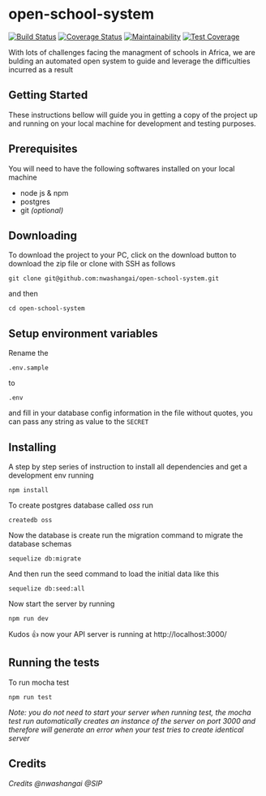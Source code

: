 # open-school-system

[![Build Status](https://travis-ci.org/nwashangai/open-school-system.svg?branch=develop)](https://travis-ci.org/nwashangai/open-school-system) 
[![Coverage Status](https://coveralls.io/repos/github/nwashangai/open-school-system/badge.svg?branch=ch-server-setup-2190715)](https://coveralls.io/github/nwashangai/open-school-system?branch=ch-server-setup-2190715) 
[![Maintainability](https://api.codeclimate.com/v1/badges/fd7c02b8732837541f2b/maintainability)](https://codeclimate.com/github/nwashangai/open-school-system/maintainability) 
[![Test Coverage](https://api.codeclimate.com/v1/badges/fd7c02b8732837541f2b/test_coverage)](https://codeclimate.com/github/nwashangai/open-school-system/test_coverage)


With lots of challenges facing the managment of schools in Africa, we are bulding an automated open system to guide and leverage the difficulties incurred as a result

## **Getting Started**

These instructions bellow will guide you in getting a copy of the project up and running on your local machine for development and testing purposes. 

## Prerequisites

You will need to have the following softwares installed on your local machine

  - node js & npm
  - postgres
  - git *(optional)*

## Downloading

To download the project to your PC, click on the download button to download the zip file or clone with SSH as follows

  ```git clone git@github.com:nwashangai/open-school-system.git```

  and then

  ```cd open-school-system```

## Setup environment variables

Rename the 
```
.env.sample
```
to
```
.env
```
and fill in your database config information in the file without quotes, you can pass any string as value to the ```SECRET``` 

## Installing

A step by step series of instruction to install all dependencies and get a development env running

```
npm install
```
To create postgres database called *oss* run
```
createdb oss
```
Now the database is create run the migration command to migrate the database schemas
```
sequelize db:migrate
```
And then run the seed command to load the initial data like this
```
sequelize db:seed:all
```
Now start the server by running
```
npm run dev
```
Kudos :+1: now your API server is running at http://localhost:3000/

## Running the tests

To run mocha test
```
npm run test
```
*Note: you do not need to start your server when running test, the mocha test run automatically creates an instance of the server on port 3000 and therefore will generate an error when your test tries to create identical server*

## Credits

*Credits @nwashangai @SIP*